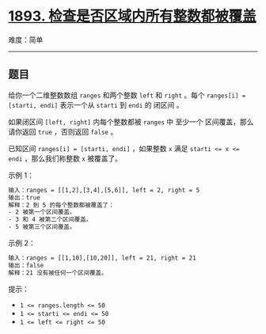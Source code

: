 # [1893. 检查是否区域内所有整数都被覆盖](https://leetcode-cn.com/problems/check-if-all-the-integers-in-a-range-are-covered)

难度：简单

---

## 题目

给你一个二维整数数组 `ranges` 和两个整数 `left` 和 `right` 。每个 `ranges[i] = [starti, endi]` 表示一个从 `starti` 到 `endi` 的 闭区间 。

如果闭区间 `[left, right]` 内每个整数都被 `ranges` 中 至少一个 区间覆盖，那么请你返回 `true` ，否则返回 `false` 。

已知区间 `ranges[i] = [starti, endi]` ，如果整数 `x` 满足 `starti <= x <= endi` ，那么我们称整数 `x` 被覆盖了。

示例 1：

```txt
输入：ranges = [[1,2],[3,4],[5,6]], left = 2, right = 5
输出：true
解释：2 到 5 的每个整数都被覆盖了：
- 2 被第一个区间覆盖。
- 3 和 4 被第二个区间覆盖。
- 5 被第三个区间覆盖。
```

示例 2：

```txt
输入：ranges = [[1,10],[10,20]], left = 21, right = 21
输出：false
解释：21 没有被任何一个区间覆盖。
```

提示：

- `1 <= ranges.length <= 50`
- `1 <= starti <= endi <= 50`
- `1 <= left <= right <= 50`
